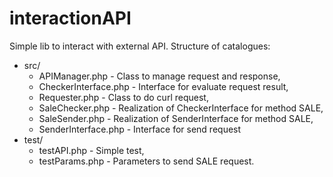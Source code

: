 # interactionAPI
Simple lib to interact with external API.
Structure of catalogues:
* src/
	* APIManager.php - Class to manage request and response,
	* CheckerInterface.php - Interface for evaluate request result,
	* Requester.php - Class to do curl request,
	* SaleChecker.php - Realization of CheckerInterface for method SALE,
	* SaleSender.php - Realization of SenderInterface for method SALE,
	* SenderInterface.php - Interface for send request
* test/
	* testAPI.php - Simple test,
	* testParams.php - Parameters to send SALE request.